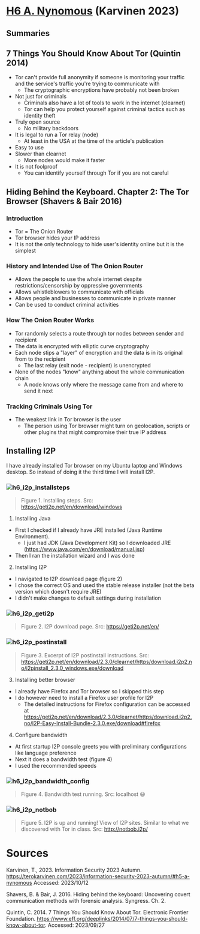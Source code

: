 # [H6 A. Nynomous](https://terokarvinen.com/2023/information-security-2023-autumn/#h5-a-nynomous) (Karvinen 2023)

## Summaries

## 7 Things You Should Know About Tor (Quintin 2014)

- Tor can't provide full anonymity if someone is monitoring your traffic and the service's traffic you're trying to communicate with
  - The cryptographic encryptions have probably not been broken
- Not just for criminals
  - Criminals also have a lot of tools to work in the internet (clearnet)
  - Tor can help you protect yourself against criminal tactics such as identity theft
- Truly open source
  - No military backdoors
- It is legal to run a Tor relay (node)
  - At least in the USA at the time of the article's publication
- Easy to use
- Slower than clearnet
  - More nodes would make it faster
- It is not foolproof
  - You can identify yourself through Tor if you are not careful

## Hiding Behind the Keyboard. Chapter 2: The Tor Browser (Shavers & Bair 2016)

### Introduction

- Tor = The Onion Router
- Tor browser hides your IP address
- It is not the only technology to hide user's identity online but it is the simplest

### History and Intended Use of The Onion Router

- Allows the people to use the whole internet despite restrictions/censorship by oppressive governments
- Allows whistleblowers to communicate with officials
- Allows people and businesses to communicate in private manner
- Can be used to conduct criminal activities

### How The Onion Router Works

- Tor randomly selects a route through tor nodes between sender and recipient
- The data is encrypted with elliptic curve cryptography
- Each node stips a "layer" of encryption and the data is in its original from to the recipient
  - The last relay (exit node - recipient) is unencrypted
- None of the nodes "know" anything about the whole communication chain
  - A node knows only where the message came from and where to send it next

### Tracking Criminals Using Tor

- The weakest link in Tor browser is the user
  - The person using Tor browser might turn on geolocation, scripts or other plugins that might compromise their true IP address
 
## Installing I2P

I have already installed Tor browser on my Ubuntu laptop and Windows desktop. So instead of doing it the third time I will install I2P.

### ![h6_i2p_installsteps](https://github.com/RenneJ/hh-infosec-course/assets/97522117/e3bd2c11-875e-4b75-bfcc-6f7f286d0a49)
> Figure 1. Installing steps. Src: https://geti2p.net/en/download/windows

1. Installing Java
- First I checked if I already have JRE installed (Java Runtime Environment).
  - I just had JDK (Java Development Kit) so I downloaded JRE (https://www.java.com/en/download/manual.jsp)
- Then I ran the installation wizard and I was done

2. Installing I2P
- I navigated to I2P download page (figure 2)
- I chose the correct OS and used the stable release installer (not the beta version which doesn't require JRE)
- I didn't make changes to default settings during installation

### ![h6_i2p_geti2p](https://github.com/RenneJ/hh-infosec-course/assets/97522117/d3e2a6ef-ce39-4ba4-97f5-675442837e17)
> Figure 2. I2P download page. Src: https://geti2p.net/en/

### ![h6_i2p_postinstall](https://github.com/RenneJ/hh-infosec-course/assets/97522117/7d29df8f-5981-4cea-bfb6-e1af3eeac061)
> Figure 3. Excerpt of I2P postinstall instructions. Src: https://geti2p.net/en/download/2.3.0/clearnet/https/download.i2p2.no/i2pinstall_2.3.0_windows.exe/download

3. Installing better browser
- I already have Firefox and Tor browser so I skipped this step
- I do however need to install a Firefox user profile for I2P
  - The detailed instructions for Firefox configuration can be accessed at https://geti2p.net/en/download/2.3.0/clearnet/https/download.i2p2.no/I2P-Easy-Install-Bundle-2.3.0.exe/download#firefox

4. Configure bandwidth
- At first startup I2P console greets you with preliminary configurations like language preference
- Next it does a bandwidth test (figure 4)
- I used the recommended speeds

### ![h6_i2p_bandwidth_config](https://github.com/RenneJ/hh-infosec-course/assets/97522117/a051c760-22b4-4613-b5ec-595866830382)
> Figure 4. Bandwidth test running. Src: localhost 😃

### ![h6_i2p_notbob](https://github.com/RenneJ/hh-infosec-course/assets/97522117/1a99cbdd-4527-4c1c-9914-ea45e2d3a6b9)
> Figure 5. I2P is up and running! View of I2P sites. Similar to what we discovered with Tor in class. Src: http://notbob.i2p/


# Sources

Karvinen, T., 2023. Information Security 2023 Autumn. https://terokarvinen.com/2023/information-security-2023-autumn/#h5-a-nynomous Accessed: 2023/10/12

Shavers, B. & Bair, J. 2016. Hiding behind the keyboard: Uncovering covert communication methods with forensic analysis. Syngress. Ch. 2.

Quintin, C. 2014. 7 Things You Should Know About Tor. Electronic Frontier Foundation. https://www.eff.org/deeplinks/2014/07/7-things-you-should-know-about-tor. Accessed: 2023/09/27

